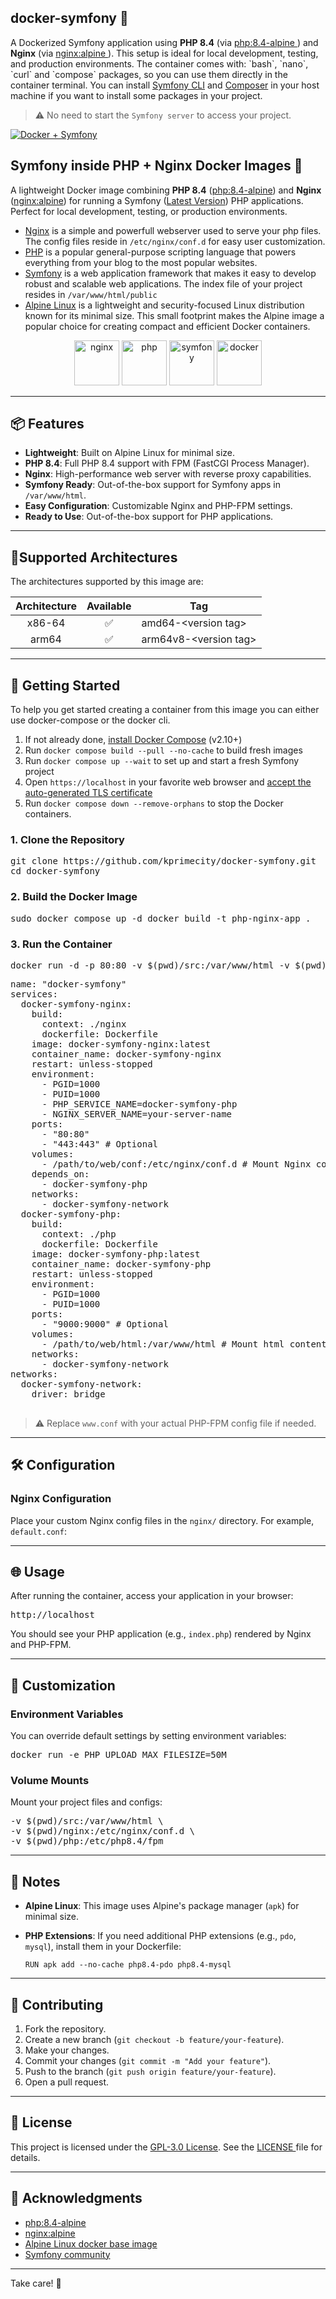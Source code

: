 <div class="Box-sc-g0xbh4-0 js-snippet-clipboard-copy-unpositioned DirectoryRichtextContent-module__SharedMarkdownContent--YORdJ" data-hpc="true">
  <article class="markdown-body entry-content container-lg" itemprop="text">
    <h1 dir="auto">docker-symfony 🚀 </h1>
    <p dir="auto">
      A Dockerized Symfony application using <strong>PHP 8.4</strong> (via <a href="https://hub.docker.com/layers/library/php/8.4-fpm-alpine/images/sha256-fcc2fccfa511b898a78e97e8a978fa41d54242dd54b729f9f9b76ef1398a75ed?context=explore" target="_blank" rel="nofollow">php:8.4-alpine </a>) and <strong>Nginx</strong> (via <a href="https://hub.docker.com/_/nginx" target="_blank" rel="nofollow">nginx:alpine </a>). This setup is ideal for local development, testing, and production environments. The container comes with: `bash`, `nano`, `curl` and `compose` packages, so you can use them directly in the container terminal. You can install <a href="https://symfony.com/download" target="_blank" rel="nofollow">Symfony CLI</a> and <a href="https://getcomposer.org/download/" target="_blank" rel="nofollow">Composer</a> in your host machine if you want to install some packages in your project.
    </p>
    <blockquote dir="auto">
        <p dir="auto">⚠️ No need to start the <code class="codespan cursor-pointer">Symfony server</code> to access your project.</p>
    </blockquote>
    <div class="my-2"></div>
   <p dir="auto">
      <a href="https://symfony.com/" rel="nofollow" target="_blank">
         <img src="https://github.com/user-attachments/assets/2156229d-219d-4a22-a907-b7b0824fb184" alt="Docker + Symfony" style="max-width: 100%;" />
      </a>
   </p>
    <h1 dir="auto">Symfony inside PHP + Nginx Docker Images 🐳</h1>
    <p dir="auto">A lightweight Docker image combining <strong>PHP 8.4</strong> (<a href="https://hub.docker.com/layers/library/php/8.4-fpm-alpine/images/sha256-fcc2fccfa511b898a78e97e8a978fa41d54242dd54b729f9f9b76ef1398a75ed?context=explore" target="_blank" rel="nofollow">php:8.4-alpine</a>) and
        <strong>Nginx</strong> (<a href="https://hub.docker.com/_/nginx" target="_blank" rel="nofollow">nginx:alpine</a>) for running a Symfony (<a href="https://symfony.com/doc/current/setup.html" target="_blank" rel="nofollow">Latest Version</a>) PHP applications. Perfect for local development, testing, or production environments.
    </p>
    <p dir="auto">
      <ul dir="auto">
        <li class="text-start">
          <a href="https://nginx.org/" target="_blank" rel="nofollow">Nginx</a> is a simple and powerfull webserver used to serve your php files. The config files reside in <code>/etc/nginx/conf.d</code> for easy user customization.
        </li>
        <li class="text-start">
          <a href="https://www.php.net/" target="_blank" rel="nofollow">PHP</a> is a popular general-purpose scripting language that powers everything from your blog to the most popular websites.
        </li>
        <li class="text-start">
          <a href="https://symfony.com/doc/current/setup.html" target="_blank" rel="nofollow">Symfony</a> is a web application framework that makes it easy to develop robust and scalable web applications. The index file of your project resides in <code>/var/www/html/public</code>
        </li>
         <li class="text-start">
          <a href="https://hub.docker.com/_/alpine" target="_blank" rel="nofollow">Alpine Linux</a> is a lightweight and security-focused Linux distribution known for its minimal size. This small footprint makes the Alpine image a popular choice for creating compact and efficient Docker containers.
        </li>
      </ul>      
    </p>
    <p dir="auto">
      <div dir="auto" align="center">
      <a href="https://nginx.org/" target="_blank" rel="nofollow"><img width="auto" height="72" src="https://github.com/user-attachments/assets/21c79916-815d-485d-9d5a-8ef77d714954" alt="nginx" style="max-width: 100%;"></a>
      <a href="https://www.php.net/" target="_blank" rel="nofollow"><img width="auto" height="72" alt="php" src="https://github.com/user-attachments/assets/630de1e9-a335-4b5c-baf2-950955abf1f9" /></a>
      <a href="https://symfony.com" target="_blank" rel="nofollow"><img width="auto" height="72" alt="symfony" src="https://github.com/user-attachments/assets/976fe8bf-a538-4952-8f85-6783db65ba02" /></a>
      <a href="https://hub.docker.com" target="_blank" rel="nofollow"><img width="auto" height="72" alt="docker" src="https://github.com/user-attachments/assets/505db4dc-69f1-4098-b569-777a3ba57e3c" /></a>
        </div>
    </p>
    <div class="my-2"></div>
    <hr class="border-gray-100 dark:border-gray-850">
    <h2 dir="auto">📦 Features</h2>
    <ul dir="auto" class="">
        <li class="text-start "><strong>Lightweight</strong>: Built on Alpine Linux for minimal size.</li>
        <li class="text-start "><strong>PHP 8.4</strong>: Full PHP 8.4 support with FPM (FastCGI Process Manager).</li>
        <li class="text-start "><strong>Nginx</strong>: High-performance web server with reverse proxy capabilities.
        </li>
      <li class="text-start "><strong>Symfony Ready</strong>: Out-of-the-box support for Symfony apps in <code class="codespan cursor-pointer">/var/www/html</code>.</li>
        <li class="text-start "><strong>Easy Configuration</strong>: Customizable Nginx and PHP-FPM settings.</li>
        <li class="text-start "><strong>Ready to Use</strong>: Out-of-the-box support for PHP applications.</li>
    </ul>
    <div class="my-2"></div>
    <hr class="border-gray-100 dark:border-gray-850">
    <h2 dir="auto">📁Supported Architectures</h2>
    <p dir="auto">The architectures supported by this image are:</p>
    <markdown-accessiblity-table data-catalyst="">
      <table>
        <thead>
            <tr>
                <th align="center">Architecture</th>
                <th align="center">Available</th>
                <th>Tag</th>
            </tr>
        </thead>
        <tbody>
            <tr>
                <td align="center">x86-64</td>
                <td align="center">✅</td>
                <td>amd64-&lt;version tag&gt;</td>
            </tr>
            <tr>
                <td align="center">arm64</td>
                <td align="center">✅</td>
                <td>arm64v8-&lt;version tag&gt;</td>
            </tr>
        </tbody>
    </table>
    </markdown-accessiblity-table>
    <div id="plt-canvas-cd9b6cf8-3c82-4a73-97fd-feaac6814eb4-12" class="bg-gray-50 dark:bg-[#202123] dark:text-white max-w-full overflow-x-auto scrollbar-hidden"></div>
    <div class="my-2"></div>
    <hr class="border-gray-100 dark:border-gray-850">
    <h2 dir="auto">🚀 Getting Started </h2>
    <p dir="auto">To help you get started creating a container from this image you can either use docker-compose or the docker cli.</p>
    <ol dir="auto">
      <li>If not already done, <a href="https://docs.docker.com/compose/install/" rel="nofollow">install Docker Compose</a> (v2.10+)</li>
      <li>Run <code>docker compose build --pull --no-cache</code> to build fresh images</li>
      <li>Run <code>docker compose up --wait</code> to set up and start a fresh Symfony project</li>
      <li>Open <code>https://localhost</code> in your favorite web browser and <a href="https://stackoverflow.com/a/15076602/1352334" rel="nofollow">accept the auto-generated TLS certificate</a></li>
      <li>Run <code>docker compose down --remove-orphans</code> to stop the Docker containers.</li>
    </ol>
    <h3 dir="auto">1. Clone the Repository</h3>
    <div class="highlight highlight-source-yaml notranslate position-relative overflow-auto" dir="auto">
        <pre>
git clone https://github.com/kprimecity/docker-symfony.git
cd docker-symfony</pre>
        <div class="my-2"></div>
        <h3 dir="auto">2. Build the Docker Image </h3>
        <pre>sudo docker compose up -d docker build -t php-nginx-app .</pre>
        <div class="my-2"></div>
        <h3 dir="auto">3. Run the Container </h3>
        <pre>docker run -d -p 80:80 -v $(pwd)/src:/var/www/html -v $(pwd)/nginx:/etc/nginx/conf.d php-nginx-app</pre>
        <pre>
name: "docker-symfony"
services:
  docker-symfony-nginx:
    build:
      context: ./nginx
      dockerfile: Dockerfile
    image: docker-symfony-nginx:latest
    container_name: docker-symfony-nginx
    restart: unless-stopped
    environment:
      - PGID=1000
      - PUID=1000
      - PHP_SERVICE_NAME=docker-symfony-php
      - NGINX_SERVER_NAME=your-server-name
    ports:
      - "80:80"
      - "443:443" # Optional
    volumes:
      - /path/to/web/conf:/etc/nginx/conf.d # Mount Nginx config
    depends_on:
      - docker-symfony-php
    networks:
      - docker-symfony-network
  docker-symfony-php:
    build:
      context: ./php
      dockerfile: Dockerfile
    image: docker-symfony-php:latest
    container_name: docker-symfony-php
    restart: unless-stopped
    environment:
      - PGID=1000
      - PUID=1000
    ports:
      - "9000:9000" # Optional
    volumes:
      - /path/to/web/html:/var/www/html # Mount html content
    networks:
      - docker-symfony-network
networks:
  docker-symfony-network:
    driver: bridge
        </pre>
    </div>
    <div class="my-2"></div>
    <blockquote dir="auto">
        <p dir="auto">⚠️ Replace <code class="codespan cursor-pointer">www.conf</code> with your actual PHP-FPM config
            file if needed. </p>
    </blockquote>
    <hr class="border-gray-100 dark:border-gray-850">
    <h2 dir="auto">🛠️ Configuration </h2>
    <h3 dir="auto">Nginx Configuration </h3>
    <p dir="auto">Place your custom Nginx config files in the <code class="codespan cursor-pointer">nginx/</code>
        directory. For example, <code class="codespan cursor-pointer">default.conf</code>: </p>
    <div class="my-2"></div>
    <div class="my-2"></div>
    <hr class="border-gray-100 dark:border-gray-850">
    <h2 dir="auto">🌐 Usage </h2>
    <p dir="auto">After running the container, access your application in your browser: </p>
    <div class="my-2"></div>
    <pre>http://localhost</pre>
    <div class="my-2"></div>
    <p dir="auto">You should see your PHP application (e.g., <code class="codespan cursor-pointer">index.php</code>)
        rendered by Nginx and PHP-FPM. </p>
    <div class="my-2"></div>
    <hr class="border-gray-100 dark:border-gray-850">
    <h2 dir="auto">🧪 Customization </h2>
    <h3 dir="auto">Environment Variables </h3>
    <p dir="auto">You can override default settings by setting environment variables: </p>
    <div class="my-2"></div>
    <pre>docker run -e PHP_UPLOAD_MAX_FILESIZE=50M</pre>
    <div class="my-2"></div>
    <h3 dir="auto">Volume Mounts </h3>
    <p dir="auto">Mount your project files and configs: </p>
    <div class="my-2"></div>
    <pre>
-v $(pwd)/src:/var/www/html \
-v $(pwd)/nginx:/etc/nginx/conf.d \
-v $(pwd)/php:/etc/php8.4/fpm
</pre>
    <div class="my-2"></div>
    <hr class="border-gray-100 dark:border-gray-850">
    <h2 dir="auto">📝 Notes </h2>
    <ul dir="auto" class="">
        <li class="text-start ">
            <p><strong>Alpine Linux</strong>: This image uses Alpine's package manager (<code
                    class="codespan cursor-pointer">apk</code>) for minimal size. </p>
        </li>
        <li class="text-start ">
            <p><strong>PHP Extensions</strong>: If you need additional PHP extensions (e.g., <code
                    class="codespan cursor-pointer">pdo</code>, <code class="codespan cursor-pointer">mysql</code>),
                install them in your Dockerfile: </p>
            <div class="my-2"></div>
            <code>RUN apk add --no-cache php8.4-pdo php8.4-mysql</code>
        </li>
    </ul>
    <div class="my-2"></div>
    <hr class="border-gray-100 dark:border-gray-850">
    <h2 dir="auto">🤝 Contributing </h2>
    <ol start="1" dir="auto">
        <li class="text-start"> Fork the repository.</li>
        <li class="text-start"> Create a new branch (<code
                class="codespan cursor-pointer">git checkout -b feature/your-feature</code>).</li>
        <li class="text-start"> Make your changes.</li>
        <li class="text-start"> Commit your changes (<code
                class="codespan cursor-pointer">git commit -m "Add your feature"</code>).</li>
        <li class="text-start"> Push to the branch (<code
                class="codespan cursor-pointer">git push origin feature/your-feature</code>).</li>
        <li class="text-start"> Open a pull request.</li>
    </ol>
    <div class="my-2"></div>
    <hr class="border-gray-100 dark:border-gray-850">
    <h2 dir="auto">📄 License </h2>
    <p dir="auto">This project is licensed under the <a href="LICENSE" target="_blank" rel="nofollow">GPL-3.0 License</a>.
        See the <a href="LICENSE" target="_blank" rel="nofollow">LICENSE </a> file for details. </p>
    <div class="my-2"></div>
    <hr class="border-gray-100 dark:border-gray-850">
    <h2 dir="auto">📌 Acknowledgments </h2>
    <ul dir="auto" class="">
        <li class="text-start "><a href="https://hub.docker.com/layers/library/php/8.4-fpm-alpine/images/sha256-fcc2fccfa511b898a78e97e8a978fa41d54242dd54b729f9f9b76ef1398a75ed?context=explore" target="_blank" rel="nofollow">php:8.4-alpine
            </a></li>
        <li class="text-start "><a href="https://hub.docker.com/_/nginx" target="_blank" rel="nofollow">nginx:alpine
            </a></li>
      <li class="text-start "><a href="https://hub.docker.com/_/alpine" target="_blank" rel="nofollow">Alpine Linux docker base image
            </a></li>
        <li class="text-start "><a href="https://symfony.com/community" target="_blank" rel="nofollow">Symfony community</a></li>
    </ul>
    <div class="my-2"></div>
    <hr class="border-gray-100 dark:border-gray-850">
    <p dir="auto">Take care! 💖 </p>
  </article>
</div>
